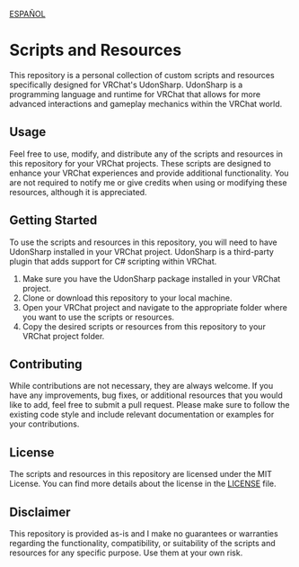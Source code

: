 [ESPAÑOL](README-Español)

# Scripts and Resources

This repository is a personal collection of custom scripts and resources specifically designed for VRChat's UdonSharp. UdonSharp is a programming language and runtime for VRChat that allows for more advanced interactions and gameplay mechanics within the VRChat world.

## Usage

Feel free to use, modify, and distribute any of the scripts and resources in this repository for your VRChat projects. These scripts are designed to enhance your VRChat experiences and provide additional functionality. You are not required to notify me or give credits when using or modifying these resources, although it is appreciated.

## Getting Started

To use the scripts and resources in this repository, you will need to have UdonSharp installed in your VRChat project. UdonSharp is a third-party plugin that adds support for C# scripting within VRChat.

1. Make sure you have the UdonSharp package installed in your VRChat project.
2. Clone or download this repository to your local machine.
3. Open your VRChat project and navigate to the appropriate folder where you want to use the scripts or resources.
4. Copy the desired scripts or resources from this repository to your VRChat project folder.

## Contributing

While contributions are not necessary, they are always welcome. If you have any improvements, bug fixes, or additional resources that you would like to add, feel free to submit a pull request. Please make sure to follow the existing code style and include relevant documentation or examples for your contributions.

## License

The scripts and resources in this repository are licensed under the MIT License. You can find more details about the license in the [LICENSE](LICENSE) file.

## Disclaimer

This repository is provided as-is and I make no guarantees or warranties regarding the functionality, compatibility, or suitability of the scripts and resources for any specific purpose. Use them at your own risk.

